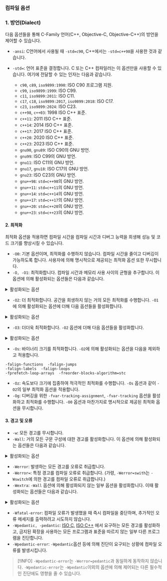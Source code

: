 ### 컴파일 옵션
### 1. 방언(Dialect)

다음 옵션들을 통해 C-Family 언어(C++, Objective-C, Objective-C++)의 방언을 제어할 수 있습니다.

- `-ansi`: C언어에서 사용될 때 `-std=c90`, C++에서는 `-std=c++98`을 사용한 것과 같습니다.
- `-std=`: 언어 표준을 결정합니다. C 또는 C++ 컴파일러는 이 옵션만을 사용할 수 있습니다. 여기에 전달할 수 있는 인자는 다음과 같습니다.

	- `c90`, `c89`, `iso9899:1990`: ISO C90 프로그램 지원. 
	- `c99`, `iso9899:1999`: ISO C99.
	- `c11`, `iso9899:2011`: ISO C11.
	- `c17`, `c18`, `iso9899:2017`, `iso9899:2018`: ISO C17.
	- `c23`, `iso9899:2024`: ISO C23.
	- `c++98`, `c++03`: 1998 ISO C++ 표준.
	- `c++11`: 2011 ISO C++ 표준.
	- `c++14`: 2014 ISO C++ 표준.
	- `c++17`: 2017 ISO C++ 표준.
	- `c++20`: 2020 ISO C++ 표준.
	- `c++23`: 2023 ISO C++ 표준.
	- `gnu90`, `gnu89`: ISO C90의 GNU 방언.
	- `gnu99`: ISO C99의 GNU 방언.
	- `gnu11`: ISO C11의 GNU 방언.
	- `gnu17`, `gnu18`: ISO C17의 GNU 방언.
	- `gnu23`: ISO C23의 GNU 방언.
	- `gnu++98`: `std=c++98`의 GNU 방언.
	- `gnu++11`: `std=c++11`의 GNU 방언.
	- `gnu++14`: `std=c++14`의 GNU 방언.
	- `gnu++17`: `std=c++17`의 GNU 방언.
	- `gnu++20`: `std=c++20`의 GNU 방언.
	- `gnu++23`: `std=c++23`의 GNU 방언.

#### 2. 최적화

최적화 옵션을 적용하면 컴파일 시간을 컴파일 시간과 디버그 능력을 희생해 성능 및 코드 크기를 향상시킬 수 있습니다. 

- `-O0`: 기본 옵션이며, 최적화를 수행하지 않습니다. 컴파일 시간을 줄이고 디버깅이 가능하도록 합니다. 사용자에 의해 명시적으로 제공되는 최적화 옵션 또한 무시합니다.
- `-O, -O1`:  최적화합니다. 컴파일 시간과 메모리 사용 사이의 균형을 추구합니다. 이 옵션에 의해 활성화되는 옵션들은 다음과 같습니다.

<details>
<summary>활성화되는 옵션</summary>
```
-fauto-inc-dec
-fbranch-count-reg
-fcombine-stack-adjustments
-fcompare-elim
-fcprop-registers
-fdce
-fdefer-pop
-fdelayed-branch
-fdse
-fforward-propagate
-fguess-branch-probability
-fif-conversion
-fif-conversion2
-finline-functions-called-once
-fipa-modref
-fipa-profile
-fipa-pure-const
-fipa-reference
-fipa-reference-addressable
-fivopts
-fmerge-constants
-fmove-loop-invariants
-fmove-loop-stores
-fomit-frame-pointer
-freorder-blocks
-fshrink-wrap
-fshrink-wrap-separate
-fsplit-wide-types
-fssa-backprop
-fssa-phiopt
-ftree-bit-ccp
-ftree-ccp
-ftree-ch
-ftree-coalesce-vars
-ftree-copy-prop
-ftree-dce
-ftree-dominator-opts
-ftree-dse
-ftree-forwprop
-ftree-fre
-ftree-phiprop
-ftree-pta
-ftree-scev-cprop
-ftree-sink
-ftree-slsr
-ftree-sra
-ftree-ter
-funit-at-a-time
```
</details>

- `-O2`: 더 최적화합니다. 공간을 희생하지 않는 거의 모든 최적화를 수행합니다. `-O1`에 의해 활성화되는 옵션에 더해 다음 옵션들을 활성화합니다.

<details>
<summary>활성화되는 옵션</summary>

```
-falign-functions  -falign-jumps
-falign-labels  -falign-loops
-fcaller-saves
-fcode-hoisting
-fcrossjumping
-fcse-follow-jumps  -fcse-skip-blocks
-fdelete-null-pointer-checks
-fdevirtualize  -fdevirtualize-speculatively
-fexpensive-optimizations
-ffinite-loops
-fgcse  -fgcse-lm
-fhoist-adjacent-loads
-finline-functions
-finline-small-functions
-findirect-inlining
-fipa-bit-cp  -fipa-cp  -fipa-icf
-fipa-ra  -fipa-sra  -fipa-vrp
-fisolate-erroneous-paths-dereference
-flra-remat
-foptimize-crc
-foptimize-sibling-calls
-foptimize-strlen
-fpartial-inlining
-fpeephole2
-freorder-blocks-algorithm=stc
-freorder-blocks-and-partition  -freorder-functions
-frerun-cse-after-loop
-fschedule-insns  -fschedule-insns2
-fsched-interblock  -fsched-spec
-fstore-merging
-fstrict-aliasing
-fthread-jumps
-ftree-builtin-call-dce
-ftree-loop-vectorize
-ftree-pre
-ftree-slp-vectorize
-ftree-switch-conversion  -ftree-tail-merge
-ftree-vrp
-fvect-cost-model=very-cheap
```
</details>

- `-O3`: 더더욱 최적화합니다. `-O2` 옵션에 더해 다음 옵션들을 활성화합니다. 

<details>
<summary>활성화되는 옵션</summary>

-fgcse-after-reload
-fipa-cp-clone
-floop-interchange
-floop-unroll-and-jam
-fpeel-loops
-fpredictive-commoning
-fsplit-loops
-fsplit-paths
-ftree-loop-distribution
-ftree-partial-pre
-funswitch-loops
-fvect-cost-model=dynamic
-fversion-loops-for-strides
</details>

- `-Os`: 바이너리 크기를 최적화합니다. `-O2`에 의해 활성화되는 옵션을 다음을 제외하고 적용합니다.

```
-falign-functions  -falign-jumps
-falign-labels  -falign-loops
-fprefetch-loop-arrays  -freorder-blocks-algorithm=stc
```

- `-Oz`: 속도보다 크기에 집중하여 적극적인 최적화를 수행합니다. `-Os` 옵션과 같이 `-O2`의 일부 최적화 옵션을 적용합니다.
- `-Og`: 디버깅을 위한 `-fvar-tracking-assignment`, `-fvar-tracking` 옵션을 활성화하고 최적화를 수행합니다. `-O0`  옵션과 마찬가지로 명시적으로 제공된 최적화 옵션을 무시합니다. 
#### 3. 경고 및 오류

- `-w`: 모든 경고를 무시합니다.
- `-Wall`: 거의 모든 구문 구성에 대한 경고를 활성화합니다. 이 옵션에 의해 활성화되는 옵션들은 다음과 같습니다.

<details>
<summary>활성화되는 옵션</summary>

```
-Waddress
-Waligned-new (C++, Objective-C++ 한정)
-Warray-bounds=1 (-O2 옵션 사용 시에만 한정)
-Warray-compare
-Warray-parameter=2
-Wbool-compare
-Wbool-operation
-Wc++11-compat  -Wc++14-compat  -Wc++17compat  -Wc++20compat
-Wcatch-value (C++, Objective-C++ 한정)
-Wchar-subscripts
-Wclass-memaccess (C++, Objective-C++ 한정)
-Wcomment
-Wdangling-else
-Wdangling-pointer=2
-Wdelete-non-virtual-dtor (C++, Objective-C++ 한정)
-Wduplicate-decl-specifier (C, Objective-C 한정)
-Wenum-compare  (C, ObjC 한정; C++는 기본으로 활성화되어있습니다.)
-Wenum-int-mismatch (C, Objective-C 한정)
-Wformat=1
-Wformat-contains-nul
-Wformat-diag
-Wformat-extra-args
-Wformat-overflow=1
-Wformat-truncation=1
-Wformat-zero-length
-Wframe-address
-Wimplicit (C, Objective-C 한정)
-Wimplicit-function-declaration (C, Objective-C 한정)
-Wimplicit-int (C, Objective-C 한정)
-Winfinite-recursion
-Winit-self (C++, Objective-C++ 한정)
-Wint-in-bool-context
-Wlogical-not-parentheses
-Wmain (C, Objective-C 한정; -ffreestanding 옵션이 없을 경우 한정)
-Wmaybe-uninitialized
-Wmemset-elt-size
-Wmemset-transposed-args
-Wmisleading-indentation (C, C++ 한정)
-Wmismatched-dealloc
-Wmismatched-new-delete (C++, Objective-C++ 한정)
-Wmissing-attributes
-Wmissing-braces (C, Objective-C 한정)
-Wmultistatement-macros
-Wnarrowing  (C++, Objective-C++ 한정)
-Wnonnull
-Wnonnull-compare
-Wopenmp-simd (C, C++ 한정)
-Woverloaded-virtual=1 (C++, Objective-C++ 한정)
-Wpacked-not-aligned
-Wparentheses
-Wpessimizing-move (C++, Objective-C++ 한정)
-Wpointer-sign (C, Objective-C 한정)
-Wrange-loop-construct (C++, Objective-C++ 한정)
-Wreorder (C++, Objective-C++ 한정)
-Wrestrict
-Wreturn-type
-Wself-move (C++, Objective-C++ 한정)
-Wsequence-point
-Wsign-compare (C++, Objective-C++ 한정)
-Wsizeof-array-div
-Wsizeof-pointer-div
-Wsizeof-pointer-memaccess
-Wstrict-aliasing
-Wstrict-overflow=1
-Wswitch
-Wtautological-compare
-Wtrigraphs
-Wuninitialized
-Wunknown-pragmas
-Wunused
-Wunused-but-set-variable
-Wunused-const-variable=1 (C, Objective-C 한정)
-Wunused-function
-Wunused-label
-Wunused-local-typedefs
-Wunused-value
-Wunused-variable
-Wuse-after-free=2
-Wvla-parameter
-Wvolatile-register-var
-Wzero-length-bounds
```
</details>

- `-Werror`: 발생하는 모든 경고를 오류로 취급합니다.
- `-Werror=`: 특정 경고를 컴파일 오류로 취급합니다. (가령, `-Werror=swith`는 `-Wswitch`에 의한 경고를 컴파일 오류로 취급합니다.)
- `-Wextra`: `-Wall` 옵션에 의해 활성화되지 않는 일부 옵션을 활성화합니다. 이때 활성화되는 옵션들은 다음과 같습니다.

<details>
<summary>활성화되는 옵션</summary>

```
-Wabsolute-value (C, Objective-C 한정)
-Walloc-size
-Wcalloc-transposed-args
-Wcast-function-type
-Wclobbered
-Wdangling-reference (C++ 한정)
-Wdeprecated-copy (C++, Objective-C++ 한정)
-Wempty-body
-Wenum-conversion (C, Objective-C 한정)
-Wexpansion-to-defined
-Wignored-qualifiers  (C, C++ 한정)
-Wimplicit-fallthrough=3
-Wmaybe-uninitialized
-Wmissing-field-initializers
-Wmissing-parameter-name (C, Objective-C 한정)
-Wmissing-parameter-type (C, Objective-C 한정)
-Wold-style-declaration (C, Objective-C 한정)
-Woverride-init (C, Objective-C 한정)
-Wredundant-move (C++, Objective-C++ 한정)
-Wshift-negative-value ( C++11, C++17, C99 이상의 버전에 한정)
-Wsign-compare (C++, Objective-C++ 한정)
-Wsized-deallocation (C++, Objective-C++ 한정)
-Wstring-compare
-Wtype-limits
-Wuninitialized
-Wunterminated-string-initialization
-Wunused-parameter (-Wunused 또는 -Wall 옵션과 사용될 때 한정)
-Wunused-but-set-parameter (-Wunused 또는  -Wall 옵션과 사용될 때 한정)
```
</details>

- `-Wfatal-error`: 컴파일 오류가 발생했을 때 즉시 컴파일을 중단하며, 추가적인 오류 메세지를 출력하려고 시도하지 않습니다.
- `-Wpedantic, -pedantic`: [ISO C](https://www.iso.org/standard/82075.html), [ISO C++](https://www.iso.org/standard/83626.html) 에서 요구하는 모든 경고를 활성화하고, 금지된 확장을 사용하는 모든 프로그램과 표준을 따르지 않는 일부 다른 프로그램을 진단합니다.
- `-Wpedantic-error`: `-Wpedantic`옵션 등에 의해 진단이 요구되는 상황에 컴파일 오류를 발생시킵니다.

>[!INFO]
> `-Wpedantic-error`는 `-Werror=pedantic`과 동일하게 동작하지 않습니다. `-Wpedantic-error`는 `-Wpedantic`이외의 옵션에 의해 제어되는 다른 필수적인 진단에도 영향을 줄 수 있습니다. 

